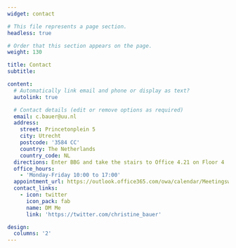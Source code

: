 ```yaml
---
widget: contact

# This file represents a page section.
headless: true

# Order that this section appears on the page.
weight: 130

title: Contact
subtitle:

content:
  # Automatically link email and phone or display as text?
  autolink: true

  # Contact details (edit or remove options as required)
  email: c.bauer@uu.nl
  address:
    street: Princetonplein 5
    city: Utrecht
    postcode: '3584 CC'
    country: The Netherlands
    country_code: NL
  directions: Enter BBG and take the stairs to Office 4.21 on Floor 4
  office_hours:
    - 'Monday-Friday 10:00 to 17:00'
  appointment_url: https://outlook.office365.com/owa/calendar/MeetingswithChristineBauer@solisservices.onmicrosoft.com/bookings/
  contact_links:
    - icon: twitter
      icon_pack: fab
      name: DM Me
      link: 'https://twitter.com/christine_bauer'

design:
  columns: '2'
---
```

